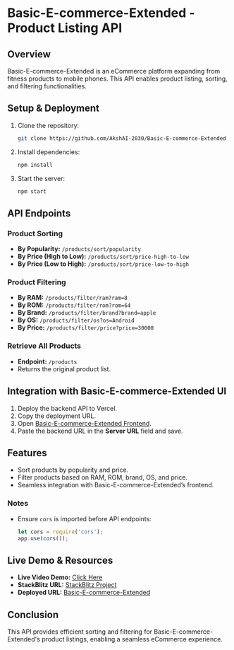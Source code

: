 # Basic-E-commerce-Extended - Product Listing API

## Overview
Basic-E-commerce-Extended is an eCommerce platform expanding from fitness products to mobile phones. This API enables product listing, sorting, and filtering functionalities.

## Setup & Deployment
1. Clone the repository:
   ```sh
   git clone https://github.com/AkshAI-2030/Basic-E-commerce-Extended
   ```
2. Install dependencies:
   ```sh
   npm install
   ```
3. Start the server:
   ```sh
   npm start
   ```

## API Endpoints
### Product Sorting
- **By Popularity:** `/products/sort/popularity`
- **By Price (High to Low):** `/products/sort/price-high-to-low`
- **By Price (Low to High):** `/products/sort/price-low-to-high`

### Product Filtering
- **By RAM:** `/products/filter/ram?ram=8`
- **By ROM:** `/products/filter/rom?rom=64`
- **By Brand:** `/products/filter/brand?brand=apple`
- **By OS:** `/products/filter/os?os=Android`
- **By Price:** `/products/filter/price?price=30000`

### Retrieve All Products
- **Endpoint:** `/products`
- Returns the original product list.

## Integration with Basic-E-commerce-Extended UI
1. Deploy the backend API to Vercel.
2. Copy the deployment URL.
3. Open [Basic-E-commerce-Extended Frontend](https://bd2-listing-page.vercel.app/).
4. Paste the backend URL in the **Server URL** field and save.

## Features
- Sort products by popularity and price.
- Filter products based on RAM, ROM, brand, OS, and price.
- Seamless integration with Basic-E-commerce-Extended’s frontend.

### Notes
- Ensure `cors` is imported before API endpoints:
  ```javascript
  let cors = require('cors');
  app.use(cors());
  ```

## Live Demo & Resources
- **Live Video Demo:** [Click Here](#)
- **StackBlitz URL:** [StackBlitz Project](https://stackblitz.com/edit/stackblitz-starters-grocl4?file=index.js)
- **Deployed URL:** [Basic-E-commerce-Extended](https://basic-e-commerce-extended-akshay.vercel.app/)

## Conclusion
This API provides efficient sorting and filtering for Basic-E-commerce-Extended's product listings, enabling a seamless eCommerce experience.

